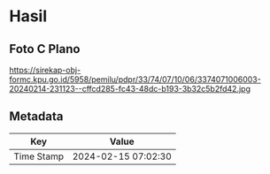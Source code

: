 # Hasil

## Foto C Plano

https://sirekap-obj-formc.kpu.go.id/5958/pemilu/pdpr/33/74/07/10/06/3374071006003-20240214-231123--cffcd285-fc43-48dc-b193-3b32c5b2fd42.jpg


## Metadata

| Key        | Value               |
| ---------- | ------------------- |
| Time Stamp | 2024-02-15 07:02:30 |



